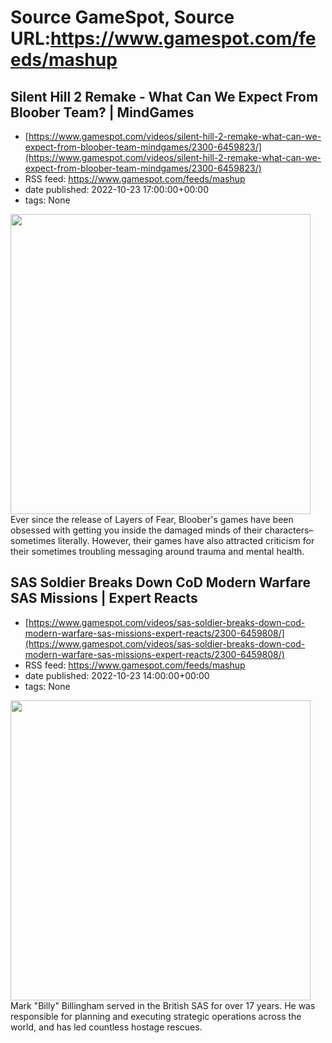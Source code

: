 # Source GameSpot, Source URL:https://www.gamespot.com/feeds/mashup

## Silent Hill 2 Remake - What Can We Expect From Bloober Team? | MindGames
 - [https://www.gamespot.com/videos/silent-hill-2-remake-what-can-we-expect-from-bloober-team-mindgames/2300-6459823/](https://www.gamespot.com/videos/silent-hill-2-remake-what-can-we-expect-from-bloober-team-mindgames/2300-6459823/)
 - RSS feed: https://www.gamespot.com/feeds/mashup
 - date published: 2022-10-23 17:00:00+00:00
 - tags: None

<img height="480" src="https://www.gamespot.com/a/uploads/square_medium/1594/15941173/4052561-mindgames_bloober_thumbnail_v3_site.jpg" width="480" /> Ever since the release of Layers of Fear, Bloober's games have been obsessed with getting you inside the damaged minds of their characters–sometimes literally. However, their games have also attracted criticism for their sometimes troubling messaging around trauma and mental health.

## SAS Soldier Breaks Down CoD Modern Warfare SAS Missions | Expert Reacts
 - [https://www.gamespot.com/videos/sas-soldier-breaks-down-cod-modern-warfare-sas-missions-expert-reacts/2300-6459808/](https://www.gamespot.com/videos/sas-soldier-breaks-down-cod-modern-warfare-sas-missions-expert-reacts/2300-6459808/)
 - RSS feed: https://www.gamespot.com/feeds/mashup
 - date published: 2022-10-23 14:00:00+00:00
 - tags: None

<img height="480" src="https://www.gamespot.com/a/uploads/square_medium/1574/15746725/4052053-sas-reactspt3thumb2site.jpg" width="480" /> Mark "Billy" Billingham served in the British SAS for over 17 years. He was responsible for planning and executing strategic operations across the world, and has led countless hostage rescues.
